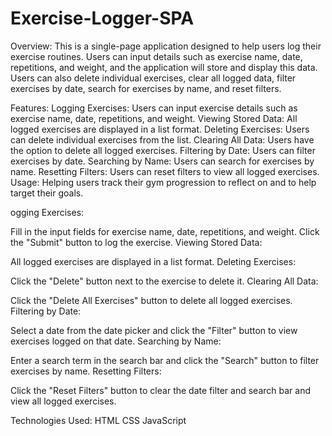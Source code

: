 # Exercise-Logger-SPA

Overview: 
This is a single-page application designed to help users log their exercise routines. Users can input details such as exercise name, date, repetitions, and weight, and the application will store and display this data. Users can also delete individual exercises, clear all logged data, filter exercises by date, search for exercises by name, and reset filters.

Features: 
Logging Exercises: Users can input exercise details such as exercise name, date, repetitions, and weight.
Viewing Stored Data: All logged exercises are displayed in a list format.
Deleting Exercises: Users can delete individual exercises from the list.
Clearing All Data: Users have the option to delete all logged exercises.
Filtering by Date: Users can filter exercises by date.
Searching by Name: Users can search for exercises by name.
Resetting Filters: Users can reset filters to view all logged exercises.
Usage: Helping users track their gym progression to reflect on and to help target their goals.

ogging Exercises:

Fill in the input fields for exercise name, date, repetitions, and weight.
Click the "Submit" button to log the exercise.
Viewing Stored Data:

All logged exercises are displayed in a list format.
Deleting Exercises:

Click the "Delete" button next to the exercise to delete it.
Clearing All Data:

Click the "Delete All Exercises" button to delete all logged exercises.
Filtering by Date:

Select a date from the date picker and click the "Filter" button to view exercises logged on that date.
Searching by Name:

Enter a search term in the search bar and click the "Search" button to filter exercises by name.
Resetting Filters:

Click the "Reset Filters" button to clear the date filter and search bar and view all logged exercises.

Technologies Used: 
HTML
CSS
JavaScript

